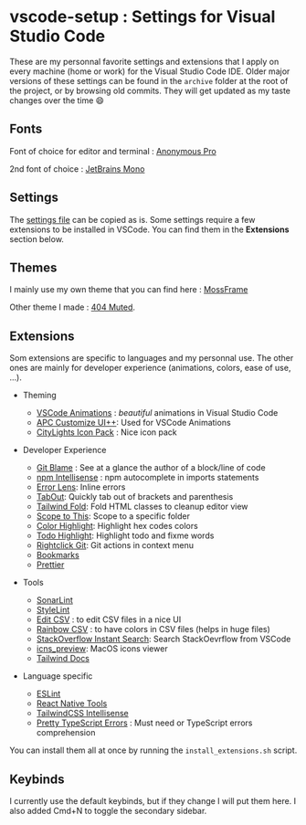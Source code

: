 # vscode-setup : Settings for Visual Studio Code

These are my personnal favorite settings and extensions that I apply on every machine (home or work) for the Visual Studio Code IDE.
Older major versions of these settings can be found in the `archive` folder at the root of the project, or by browsing old commits. They will get updated as my taste changes over the time 😄

## Fonts

Font of choice for editor and terminal : [Anonymous Pro](https://fonts.google.com/specimen/Anonymous+Pro)

2nd font of choice : [JetBrains Mono](https://www.jetbrains.com/fr-fr/lp/mono/)

## Settings

The [settings file](./vscode-settings.json) can be copied as is. Some settings require a few extensions to be installed in VSCode. You can find them in the **Extensions** section below.

## Themes

I mainly use my own theme that you can find here : [MossFrame](https://github.com/404mat/mossframe)

Other theme I made : [404 Muted](https://github.com/404mat/404muted).

## Extensions

Som extensions are specific to languages and my personnal use. The other ones are mainly for developer experience (animations, colors, ease of use, ...).

- Theming

  - [VSCode Animations](https://marketplace.visualstudio.com/items?itemName=BrandonKirbyson.vscode-animations) : _beautiful_ animations in Visual Studio Code
  - [APC Customize UI++](https://marketplace.visualstudio.com/items?itemName=drcika.apc-extension): Used for VSCode Animations
  - [CityLights Icon Pack](https://marketplace.visualstudio.com/items?itemName=Yummygum.city-lights-icon-vsc) : Nice icon pack

- Developer Experience

  - [Git Blame](https://marketplace.visualstudio.com/items?itemName=waderyan.gitblame) : See at a glance the author of a block/line of code
  - [npm Intellisense](https://marketplace.visualstudio.com/items?itemName=christian-kohler.npm-intellisense) : npm autocomplete in imports statements
  - [Error Lens](https://marketplace.visualstudio.com/items?itemName=usernamehw.errorlens): Inline errors
  - [TabOut](https://marketplace.visualstudio.com/items?itemName=albert.TabOut): Quickly tab out of brackets and parenthesis
  - [Tailwind Fold](https://marketplace.visualstudio.com/items?itemName=stivo.tailwind-fold): Fold HTML classes to cleanup editor view
  - [Scope to This](https://marketplace.visualstudio.com/items?itemName=rhalaly.scope-to-this): Scope to a specific folder
  - [Color Highlight](https://marketplace.visualstudio.com/items?itemName=naumovs.color-highlight): Highlight hex codes colors
  - [Todo Highlight](https://marketplace.visualstudio.com/items?itemName=wayou.vscode-todo-highlight): Highlight todo and fixme words
  - [Rightclick Git](https://marketplace.visualstudio.com/items?itemName=Everspace.rightclick-git): Git actions in context menu
  - [Bookmarks](https://marketplace.visualstudio.com/items?itemName=alefragnani.Bookmarks)
  - [Prettier](https://marketplace.visualstudio.com/items?itemName=esbenp.prettier-vscode)

- Tools

  - [SonarLint](https://marketplace.visualstudio.com/items?itemName=SonarSource.sonarlint-vscode)
  - [StyleLint](https://marketplace.visualstudio.com/items?itemName=stylelint.vscode-stylelint)
  - [Edit CSV](https://marketplace.visualstudio.com/items?itemName=janisdd.vscode-edit-csv) : to edit CSV files in a nice UI
  - [Rainbow CSV](https://marketplace.visualstudio.com/items?itemName=mechatroner.rainbow-csv) : to have colors in CSV files (helps in huge files)
  - [StackOverflow Instant Search](https://marketplace.visualstudio.com/items?itemName=Alexey-Strakh.stackoverflow-search): Search StackOevrflow from VSCode
  - [icns_preview](https://marketplace.visualstudio.com/items?itemName=waifuproject.icns-preview): MacOS icons viewer
  - [Tailwind Docs](https://marketplace.visualstudio.com/items?itemName=austenc.tailwind-docs)

- Language specific

  - [ESLint](https://marketplace.visualstudio.com/items?itemName=dbaeumer.vscode-eslint)
  - [React Native Tools](https://marketplace.visualstudio.com/items?itemName=msjsdiag.vscode-react-native)
  - [TailwindCSS Intellisense](https://marketplace.visualstudio.com/items?itemName=bradlc.vscode-tailwindcss)
  - [Pretty TypeScript Errors](https://marketplace.visualstudio.com/items?itemName=yoavbls.pretty-ts-errors) : Must need or TypeScript errors comprehension

You can install them all at once by running the `install_extensions.sh` script.

## Keybinds

I currently use the default keybinds, but if they change I will put them here. I also added Cmd+N to toggle the secondary sidebar.

